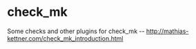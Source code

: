 check_mk
========

Some checks and other plugins for check_mk -- http://mathias-kettner.com/check_mk_introduction.html
